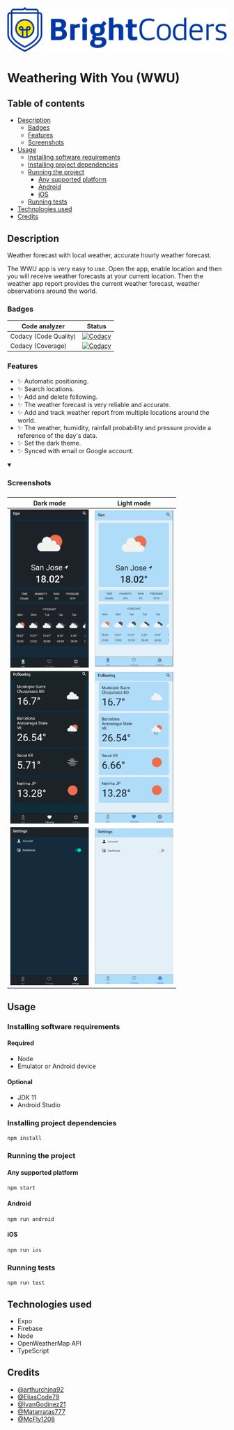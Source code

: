 ![BrightCoders Logo](img/logo.png)

# Weathering With You (WWU)

## Table of contents

- [Description](#Description)
  - [Badges](#Badges)
  - [Features](#Features)
  - [Screenshots](#Screenshots)
- [Usage](#Usage)
  - [Installing software requirements](#Installing-software-requirements)
  - [Installing project dependencies](#Installing-project-dependencies)
  - [Running the project](#Running-the-project)
    - [Any supported platform](#Any-supported-platform)
    - [Android](#Android)
    - [iOS](#iOS)
  - [Running tests](#running-tests)
- [Technologies used](#Technologies-used)
- [Credits](#Credits)

## Description

Weather forecast with local weather, accurate hourly weather forecast.

The WWU app is very easy to use. Open the app, enable location and then you will receive weather forecasts at your current location. Then the weather app report provides the current weather forecast, weather observations around the world.

### Badges

| Code analyzer         | Status                                                                                                                                                                                                                                                             |
| --------------------- | ------------------------------------------------------------------------------------------------------------------------------------------------------------------------------------------------------------------------------------------------------------------ |
| Codacy (Code Quality) | [![Codacy](https://app.codacy.com/project/badge/Grade/82ce935ee8e24f3db9d56ab71474dfcf)](https://app.codacy.com/gh/BrightCoders-Institute/BCDIC22-RN-proyecto-final-team3/dashboard?utm_source=gh&utm_medium=referral&utm_content=&utm_campaign=Badge_grade)       |
| Codacy (Coverage)     | [![Codacy](https://app.codacy.com/project/badge/Coverage/82ce935ee8e24f3db9d56ab71474dfcf)](https://app.codacy.com/gh/BrightCoders-Institute/BCDIC22-RN-proyecto-final-team3/dashboard?utm_source=gh&utm_medium=referral&utm_content=&utm_campaign=Badge_coverage) |

### Features

- :sparkles: Automatic positioning.
- :sparkles: Search locations.
- :sparkles: Add and delete following.
- :sparkles: The weather forecast is very reliable and accurate.
- :sparkles: Add and track weather report from multiple locations around the world.
- :sparkles: The weather, humidity, rainfall probability and pressure provide a reference of the day's data.
- :sparkles: Set the dark theme.
- :sparkles: Synced with email or Google account.

<details open>
  <summary><h3>Screenshots<h3></summary>
  <table>
    <thead>
      <tr>
        <th style="text-align: center">Dark mode</th>
        <th style="text-align: center">Light mode</th>
      </tr>
    </thead>
    <tbody>
      <tr>
        <td><img src="./img/screenshots/dark/gps.png" width="180" /></td>
        <td><img src="./img/screenshots/light/gps.png" width="180" /></td>
      </tr>
      <tr>
        <td><img src="./img/screenshots/dark/following.png" width="180" /></td>
        <td><img src="./img/screenshots/light/following.png" width="180" /></td>
      </tr>
      <tr>
        <td><img src="./img/screenshots/dark/settings.png" width="180" /></td>
        <td><img src="./img/screenshots/light/settings.png" width="180" /></td>
      </tr>
    </tbody>
  </table>
</details>

## Usage

### Installing software requirements

#### Required

- Node
- Emulator or Android device

#### Optional

- JDK 11
- Android Studio

### Installing project dependencies

```
npm install
```

### Running the project

#### Any supported platform

```
npm start
```

#### Android

```
npm run android
```

#### iOS

```
npm run ios
```

### Running tests

```
npm run test
```

## Technologies used

- Expo
- Firebase
- Node
- OpenWeatherMap API
- TypeScript

## Credits

- [@arthurchina92](https://github.com/arthurchina92)
- [@EliasCode79](https://github.com/EliasCode79)
- [@IvanGodinez21](https://github.com/IvanGodinez21)
- [@Matarratas777](https://github.com/Matarratas777)
- [@McFly1208](https://github.com/McFly1208)
